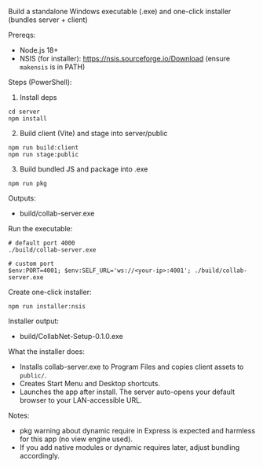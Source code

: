 Build a standalone Windows executable (.exe) and one-click installer (bundles server + client)

Prereqs:
- Node.js 18+
- NSIS (for installer): https://nsis.sourceforge.io/Download (ensure `makensis` is in PATH)

Steps (PowerShell):

1) Install deps
```
cd server
npm install
```

2) Build client (Vite) and stage into server/public
```
npm run build:client
npm run stage:public
```

3) Build bundled JS and package into .exe
```
npm run pkg
```

Outputs:
- build/collab-server.exe

Run the executable:
```
# default port 4000
./build/collab-server.exe

# custom port
$env:PORT=4001; $env:SELF_URL='ws://<your-ip>:4001'; ./build/collab-server.exe
```

Create one-click installer:
```
npm run installer:nsis
```

Installer output:
- build/CollabNet-Setup-0.1.0.exe

What the installer does:
- Installs collab-server.exe to Program Files and copies client assets to `public/`.
- Creates Start Menu and Desktop shortcuts.
- Launches the app after install. The server auto-opens your default browser to your LAN-accessible URL.

Notes:
- pkg warning about dynamic require in Express is expected and harmless for this app (no view engine used).
- If you add native modules or dynamic requires later, adjust bundling accordingly.
